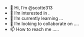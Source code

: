 - 👋 Hi, I’m @scotte313 
- 👀 I’m interested in .
- 🌱 I’m currently learning ...
- 💞️ I’m looking to collaborate on ....
- 📫 How to reach me .....

<!---
scotte313/scotte313 is a ✨ special ✨ repository because its `README.md` (this file) appears on your GitHub profile.
You can click the Preview link to take a look at your changes.
--->
